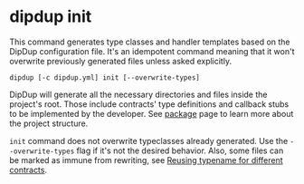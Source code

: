 # dipdup init

This command generates type classes and handler templates based on the DipDup configuration file. It's an idempotent command meaning that it won't overwrite previously generated files unless asked explicitly.

```shell
dipdup [-c dipdup.yml] init [--overwrite-types]
```

DipDup will generate all the necessary directories and files inside the project's root. Those include contracts' type definitions and callback stubs to be implemented by the developer. See [package](../config-reference/package.md#package-structure) page to learn more about the project structure.

`init` command does not overwrite typeclasses already generated. Use the `--overwrite-types` flag if it's not the desired behavior. Also, some files can be marked as immune from rewriting, see [Reusing typename for different contracts](../cookbook/reusing-typenames.md).
